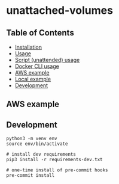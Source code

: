 # unattached-volumes

## Table of Contents

- [Installation](#installation)
- [Usage](#usage)
- [Script (unattended) usage](#script-unattended-usage)
- [Docker CLI usage](#docker-cli-usage)
- [AWS example](#aws-example)
- [Local example](#local-example)
- [Development](#development)

## AWS example


## Development


```
python3 -m venv env
source env/bin/activate

# install dev requirements
pip3 install -r requirements-dev.txt

# one-time install of pre-commit hooks
pre-commit install
```
